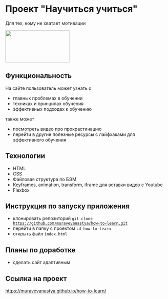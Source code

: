 # Проект "Научиться учиться"
Для тех, кому не хватает мотивации

<div align-self = "center">
  <img width="200" height="100" src="https://media.giphy.com/media/xTiTnvi6UtRmRmhP44/giphy.gif"/>
</div>

## Функциональность
На сайте пользователь может узнать о
* главных проблемах в обучении
* техниках и принципах обучения
* эффективных подходах к обучению

также может

* посмотреть видео про прокрастинацию
* перейти в другие полезные ресурсы с лайфхаками для эффективного обучения

## Технологии
* HTML
* CSS
* Файловая структура по БЭМ
* Keyframes, animation, transform, iframe для вставки видео с Youtube
* Flexbox

## Инструкция по запуску приложения
* клонировать репозиторий <code>git clone https://github.com/muravevanastya/how-to-learn.git</code>
* перейти в папку с проектом <code>cd how-to-learn</code>
* открыть файл <code>index.html</code>

## Планы по доработке
* сделать сайт адаптивным

## Ссылка на проект
https://muravevanastya.github.io/how-to-learn/
